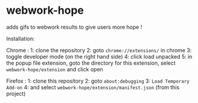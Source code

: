# webwork-hope

adds gifs to webwork results to give users more hope !

Installation:

Chrome :
1: clone the repository
2: goto `chrome://extensions/` in chrome
3: toggle developer mode (on the right hand side)
4: click load unpacked
5: in the popup file extension, goto the directory for this extension, select `webwork-hope/extension` and click open

Firefox :
1: clone this repository
2: goto `about:debugging`
3: `Load Temporary Add-on`
4: and select `webwork-hope/extension/manifest.json` (from this project)
